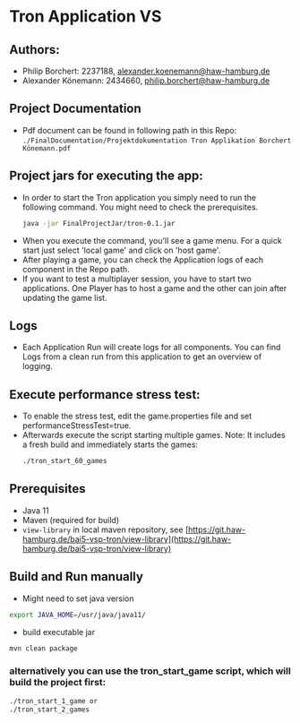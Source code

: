 # Tron Application VS
## Authors:
- Philip Borchert: 2237188, alexander.koenemann@haw-hamburg.de
- Alexander Könemann: 2434660, philip.borchert@haw-hamburg.de

## Project Documentation
- Pdf document can be found in following path in this Repo:
`./FinalDocumentation/Projektdokumentation Tron Applikation Borchert Könemann.pdf`

## Project jars for executing the app:
- In order to start the Tron application you simply need to run the following command. You might need to check the prerequisites. 
  ```bash
  java -jar FinalProjectJar/tron-0.1.jar
  ```
- When you execute the command, you'll see a game menu. For a quick start just select 'local game' and click on 'host game'. 
- After playing a game, you can check the Application logs of each component in the Repo path. 
- If you want to test a multiplayer session, you have to start two applications. One Player has to host a game and the other can join after updating the game list. 

## Logs
- Each Application Run will create logs for all components. You can find Logs from a clean run from this application to get an overview of logging.

## Execute performance stress test:
- To enable the stress test, edit the game.properties file and set performanceStressTest=true.
- Afterwards execute the script starting multiple games. Note: It includes a fresh build and immediately starts the games:
    ```bash    
    ./tron_start_60_games
    ```
  
## Prerequisites
- Java 11
- Maven (required for build)
- `view-library` in local maven repository, 
    see [https://git.haw-hamburg.de/bai5-vsp-tron/view-library](https://git.haw-hamburg.de/bai5-vsp-tron/view-library)

## Build and Run manually
- Might need to set java version
```bash
export JAVA_HOME=/usr/java/java11/
```
- build executable jar
```bash
mvn clean package
```
### alternatively you can use the tron_start_game script, which will build the project first:
```bash
./tron_start_1_game or
./tron_start_2_games
```


